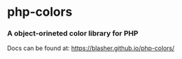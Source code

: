 # php-colors
### A object-orineted color library for PHP

Docs can be found at: https://blasher.github.io/php-colors/

